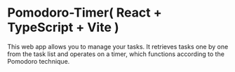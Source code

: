 # Pomodoro-Timer( React + TypeScript + Vite )

This web app allows you to manage your tasks.
It retrieves tasks one by one from the task list and operates on a timer, which functions according to the Pomodoro technique.
